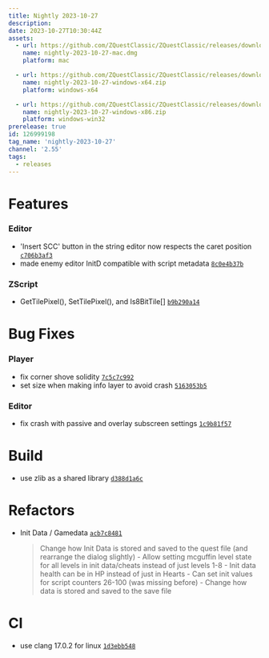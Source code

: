 ```yaml
---
title: Nightly 2023-10-27
description: 
date: 2023-10-27T10:30:44Z
assets: 
  - url: https://github.com/ZQuestClassic/ZQuestClassic/releases/download/nightly-2023-10-27/nightly-2023-10-27-mac.dmg
    name: nightly-2023-10-27-mac.dmg
    platform: mac

  - url: https://github.com/ZQuestClassic/ZQuestClassic/releases/download/nightly-2023-10-27/nightly-2023-10-27-windows-x64.zip
    name: nightly-2023-10-27-windows-x64.zip
    platform: windows-x64

  - url: https://github.com/ZQuestClassic/ZQuestClassic/releases/download/nightly-2023-10-27/nightly-2023-10-27-windows-x86.zip
    name: nightly-2023-10-27-windows-x86.zip
    platform: windows-win32
prerelease: true
id: 126999198
tag_name: 'nightly-2023-10-27'
channel: '2.55'
tags:
  - releases
---
```




# Features

### Editor

- 'Insert SCC' button in the string editor now respects the caret position [`c706b3af3`](https://github.com/ZQuestClassic/ZQuestClassic/commit/c706b3af3c796832fd723a0e1d7f38822f8da0ed)
- made enemy editor InitD compatible with script metadata [`8c0e4b37b`](https://github.com/ZQuestClassic/ZQuestClassic/commit/8c0e4b37b722614684aecc4f3b1e10d0cf1cd897)

### ZScript

- GetTilePixel(), SetTilePixel(), and Is8BitTile[] [`b9b290a14`](https://github.com/ZQuestClassic/ZQuestClassic/commit/b9b290a144bf2d212eb3fa1ee0cde9182e742d60)

# Bug Fixes

### Player

- fix corner shove solidity [`7c5c7c992`](https://github.com/ZQuestClassic/ZQuestClassic/commit/7c5c7c992fa82b35b6c1f351d1c1ed7f2c171a8c)
- set size when making info layer to avoid crash [`5163053b5`](https://github.com/ZQuestClassic/ZQuestClassic/commit/5163053b57caec8bdd57df2270086ac2a028af2e)

### Editor

- fix crash with passive and overlay subscreen settings [`1c9b81f57`](https://github.com/ZQuestClassic/ZQuestClassic/commit/1c9b81f5721a3b9c298b0733e18b95bdff8bea36)

# Build

- use zlib as a shared library [`d388d1a6c`](https://github.com/ZQuestClassic/ZQuestClassic/commit/d388d1a6cd100c3ea5c26ffb01abb8274d279e3f)

# Refactors

- Init Data / Gamedata [`acb7c8481`](https://github.com/ZQuestClassic/ZQuestClassic/commit/acb7c848170c77210c385586d38bd2b0d2e8fd0b)
   &nbsp;
   >Change how Init Data is stored and saved to the quest file (and rearrange the dialog slightly)     - Allow setting mcguffin level state for all levels in init data/cheats instead of just levels 1-8     - Init data health can be in HP instead of just in Hearts     - Can set init values for script counters 26-100 (was missing before)  - Change how data is stored and saved to the save file 
   >

# CI

- use clang 17.0.2 for linux [`1d3ebb548`](https://github.com/ZQuestClassic/ZQuestClassic/commit/1d3ebb5487a866f1cb4595b712a2271f649f7cbf)

